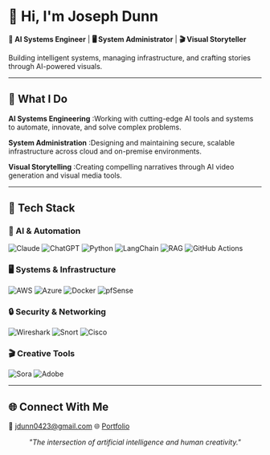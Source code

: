 # 👋 Hi, I'm Joseph Dunn

**🤖 AI Systems Engineer** | **🖥️ System Administrator** | **🎬 Visual Storyteller**

Building intelligent systems, managing infrastructure, and crafting stories through AI-powered visuals.

---

## 🚀 What I Do

**AI Systems Engineering**
:Working with cutting-edge AI tools and systems to automate, innovate, and solve complex problems.

**System Administration**
:Designing and maintaining secure, scalable infrastructure across cloud and on-premise environments.

**Visual Storytelling**
:Creating compelling narratives through AI video generation and visual media tools.

---

## 🧰 Tech Stack

### 🤖 AI & Automation
![Claude](https://img.shields.io/badge/Claude-191919?style=for-the-badge&logo=anthropic&logoColor=white)
![ChatGPT](https://img.shields.io/badge/ChatGPT-412991?style=for-the-badge&logo=openai&logoColor=white)
![Python](https://img.shields.io/badge/Python-3776AB?style=for-the-badge&logo=python&logoColor=white)
![LangChain](https://img.shields.io/badge/LangChain-007ACC?style=for-the-badge&logo=LangChain&logoColor=white)
![RAG](https://img.shields.io/badge/RAG-007ACC?style=for-the-badge&logo=RAG&logoColor=white)
![GitHub Actions](https://img.shields.io/badge/GitHub%20Actions-2088FF?style=for-the-badge&logo=githubactions&logoColor=white)

### 🖥️ Systems & Infrastructure
![AWS](https://img.shields.io/badge/AWS-232F3E?style=for-the-badge&logo=amazonaws&logoColor=white)
![Azure](https://img.shields.io/badge/Azure-0078D4?style=for-the-badge&logo=microsoftazure&logoColor=white)
![Docker](https://img.shields.io/badge/Docker-2496ED?style=for-the-badge&logo=docker&logoColor=white)
![pfSense](https://img.shields.io/badge/pfSense-003366?style=for-the-badge&logo=pfSense&logoColor=white)

### 🔒 Security & Networking
![Wireshark](https://img.shields.io/badge/Wireshark-007ACC?style=for-the-badge&logo=wireshark&logoColor=white)
![Snort](https://img.shields.io/badge/Snort-CC0000?style=for-the-badge&logo=snort&logoColor=white)
![Cisco](https://img.shields.io/badge/Cisco-1D1D1D?style=for-the-badge&logo=cisco&logoColor=white)

### 🎬 Creative Tools
![Sora](https://img.shields.io/badge/Sora-000000?style=for-the-badge)
![Adobe](https://img.shields.io/badge/Adobe-FF0000?style=for-the-badge&logo=adobe&logoColor=white)

---

## 🌐 Connect With Me
📧 jdunn0423@gmail.com
🌐 [Portfolio](https://joedunn123456789.github.io/joedunn123456789)

<p align="center">
<em>"The intersection of artificial intelligence and human creativity."</em>
</p>
